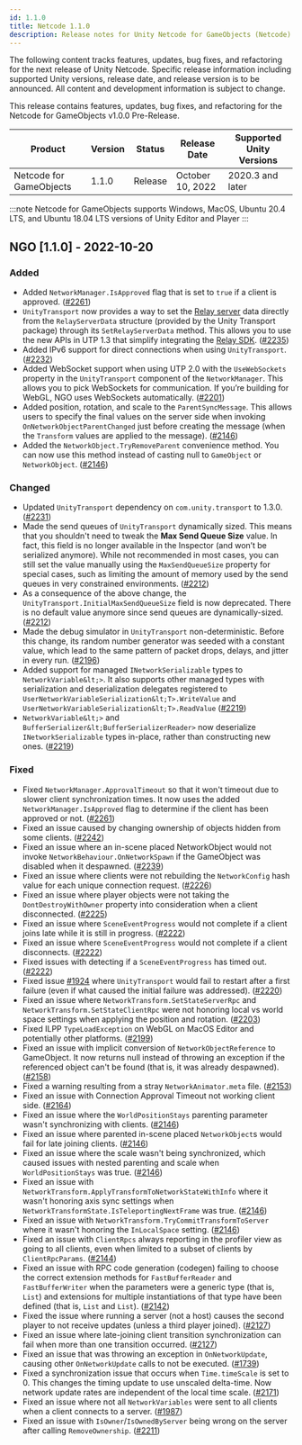```yaml
---
id: 1.1.0
title: Netcode 1.1.0
description: Release notes for Unity Netcode for GameObjects (Netcode) including new features, updates, bug fixes, known issues, and information to help you upgrade.
---
```

The following content tracks features, updates, bug fixes, and refactoring for the next release of Unity Netcode. Specific release information including supported Unity versions, release date, and release version is to be announced. All content and development information is subject to change.

This release contains features, updates, bug fixes, and refactoring for the  Netcode for GameObjects v1.0.0 Pre-Release.

| Product | Version | Status | Release Date | Supported Unity Versions |
| -- | -- | -- | -- | -- |
| Netcode for GameObjects | 1.1.0| Release | October 10, 2022 | 2020.3 and later |

:::note
Netcode for GameObjects supports Windows, MacOS, Ubuntu 20.4 LTS, and Ubuntu 18.04 LTS versions of Unity Editor and Player
:::

## NGO [1.1.0] - 2022-10-20

### Added

* Added `NetworkManager.IsApproved` flag that is set to `true` if a client is approved. ([#2261](https://github.com/Unity-Technologies/com.unity.netcode.gameobjects/pull/2261))
* `UnityTransport` now provides a way to set the [Relay server](https://docs.unity.com/relay/relay-servers.html) data directly from the `RelayServerData` structure (provided by the Unity Transport package) through its `SetRelayServerData` method. This allows you to use the new APIs in UTP 1.3 that simplify integrating the [Relay SDK](https://docs.unity.com/relay/SDK/sdk.html). ([#2235](https://github.com/Unity-Technologies/com.unity.netcode.gameobjects/pull/2235))
* Added IPv6 support for direct connections when using `UnityTransport`. ([#2232](https://github.com/Unity-Technologies/com.unity.netcode.gameobjects/pull/2232))
* Added WebSocket support when using UTP 2.0 with the `UseWebSockets` property in the `UnityTransport` component of the `NetworkManager`. This allows you to pick WebSockets for communication. If you’re building for WebGL, NGO uses WebSockets automatically. ([#2201](https://github.com/Unity-Technologies/com.unity.netcode.gameobjects/pull/2201))
* Added position, rotation, and scale to the `ParentSyncMessage`. This allows users to specify the final values on the server side when invoking `OnNetworkObjectParentChanged` just before creating the message (when the `Transform` values are applied to the message). ([#2146](https://github.com/Unity-Technologies/com.unity.netcode.gameobjects/pull/2146))
* Added the `NetworkObject.TryRemoveParent` convenience method. You can now use this method instead of casting null to `GameObject` or `NetworkObject`. ([#2146](https://github.com/Unity-Technologies/com.unity.netcode.gameobjects/pull/2146))

### Changed

* Updated `UnityTransport` dependency on `com.unity.transport` to 1.3.0. ([#2231](https://github.com/Unity-Technologies/com.unity.netcode.gameobjects/pull/2231))
* Made the send queues of `UnityTransport` dynamically sized. This means that you shouldn't need to tweak the **Max Send Queue Size** value. In fact, this field is no longer available in the Inspector (and won’t be serialized anymore). While not recommended in most cases, you can still set the value manually using the `MaxSendQueueSize` property for special cases, such as limiting the amount of memory used by the send queues in very constrained environments. ([#2212](https://github.com/Unity-Technologies/com.unity.netcode.gameobjects/pull/2212))
* As a consequence of the above change, the `UnityTransport.InitialMaxSendQueueSize` field is now deprecated. There is no default value anymore since send queues are dynamically-sized. ([#2212](https://github.com/Unity-Technologies/com.unity.netcode.gameobjects/pull/2212))
* Made the debug simulator in `UnityTransport` non-deterministic. Before this change, its random number generator was seeded with a constant value, which lead to the same pattern of packet drops, delays, and jitter in every run. ([#2196](https://github.com/Unity-Technologies/com.unity.netcode.gameobjects/pull/2196))
* Added support for managed `INetworkSerializable` types to `NetworkVariable&lt;>`. It also supports other managed types with serialization and deserialization delegates registered to `UserNetworkVariableSerialization&lt;T>.WriteValue` and `UserNetworkVariableSerialization&lt;T>.ReadValue` ([#2219](https://github.com/Unity-Technologies/com.unity.netcode.gameobjects/pull/2219))
* `NetworkVariable&lt;>` and `BufferSerializer&lt;BufferSerializerReader>` now deserialize `INetworkSerializable` types in-place, rather than constructing new ones. ([#2219](https://github.com/Unity-Technologies/com.unity.netcode.gameobjects/pull/2219))

### Fixed

* Fixed `NetworkManager.ApprovalTimeout` so that it won't timeout due to slower client synchronization times. It now uses the added `NetworkManager.IsApproved` flag to determine if the client has been approved or not. ([#2261](https://github.com/Unity-Technologies/com.unity.netcode.gameobjects/pull/2261))
* Fixed an issue caused by changing ownership of objects hidden from some clients. ([#2242](https://github.com/Unity-Technologies/com.unity.netcode.gameobjects/issues/2242))
* Fixed an issue where an in-scene placed NetworkObject would not invoke `NetworkBehaviour.OnNetworkSpawn` if the GameObject was disabled when it despawned. ([#2239](https://github.com/Unity-Technologies/com.unity.netcode.gameobjects/pull/2239))
* Fixed an issue where clients were not rebuilding the `NetworkConfig` hash value for each unique connection request. ([#2226](https://github.com/Unity-Technologies/com.unity.netcode.gameobjects/pull/2226))
* Fixed an issue where player objects were not taking the `DontDestroyWithOwner` property into consideration when a client disconnected. ([#2225](https://github.com/Unity-Technologies/com.unity.netcode.gameobjects/pull/2225))
* Fixed an issue where `SceneEventProgress` would not complete if a client joins late while it is still in progress. ([#2222](https://github.com/Unity-Technologies/com.unity.netcode.gameobjects/pull/2222))
* Fixed an issue where `SceneEventProgress` would not complete if a client disconnects. ([#2222](https://github.com/Unity-Technologies/com.unity.netcode.gameobjects/pull/2222))
* Fixed issues with detecting if a `SceneEventProgress` has timed out. ([#2222](https://github.com/Unity-Technologies/com.unity.netcode.gameobjects/pull/2222))
* Fixed issue [#1924](https://github.com/Unity-Technologies/com.unity.netcode.gameobjects/issues/1924) where `UnityTransport` would fail to restart after a first failure (even if what caused the initial failure was addressed). ([#2220](https://github.com/Unity-Technologies/com.unity.netcode.gameobjects/pull/2220))
* Fixed an issue where `NetworkTransform.SetStateServerRpc` and `NetworkTransform.SetStateClientRpc` were not honoring local vs world space settings when applying the position and rotation. ([#2203](https://github.com/Unity-Technologies/com.unity.netcode.gameobjects/pull/2203))
* Fixed ILPP `TypeLoadException` on WebGL on MacOS Editor and potentially other platforms. ([#2199](https://github.com/Unity-Technologies/com.unity.netcode.gameobjects/pull/2199))
* Fixed an issue with implicit conversion of `NetworkObjectReference` to GameObject. It now returns null instead of throwing an exception if the referenced object can't be found (that is, it was already despawned). ([#2158](https://github.com/Unity-Technologies/com.unity.netcode.gameobjects/pull/2158))
* Fixed a warning resulting from a stray `NetworkAnimator.meta` file. ([#2153](https://github.com/Unity-Technologies/com.unity.netcode.gameobjects/pull/2153))
* Fixed an issue with Connection Approval Timeout not working client side. ([#2164](https://github.com/Unity-Technologies/com.unity.netcode.gameobjects/pull/2164))
* Fixed an issue where the `WorldPositionStays` parenting parameter wasn't synchronizing with clients. ([#2146](https://github.com/Unity-Technologies/com.unity.netcode.gameobjects/pull/2146))
* Fixed an issue where parented in-scene placed `NetworkObject`s would fail for late joining clients. ([#2146](https://github.com/Unity-Technologies/com.unity.netcode.gameobjects/pull/2146))
* Fixed an issue where the scale wasn't being synchronized, which caused issues with nested parenting and scale when `WorldPositionStays` was true. ([#2146](https://github.com/Unity-Technologies/com.unity.netcode.gameobjects/pull/2146))
* Fixed an issue with `NetworkTransform.ApplyTransformToNetworkStateWithInfo` where it wasn't honoring axis sync settings when `NetworkTransformState.IsTeleportingNextFrame` was true. ([#2146](https://github.com/Unity-Technologies/com.unity.netcode.gameobjects/pull/2146))
* Fixed an issue with `NetworkTransform.TryCommitTransformToServer` where it wasn't honoring the `InLocalSpace` setting. ([#2146](https://github.com/Unity-Technologies/com.unity.netcode.gameobjects/pull/2146))
* Fixed an issue with `ClientRpcs` always reporting in the profiler view as going to all clients, even when limited to a subset of clients by `ClientRpcParams`. ([#2144](https://github.com/Unity-Technologies/com.unity.netcode.gameobjects/pull/2144))
* Fixed an issue with RPC code generation (codegen) failing to choose the correct extension methods for `FastBufferReader` and `FastBufferWriter` when the parameters were a generic type (that is, `List`) and extensions for multiple instantiations of that type have been defined (that is, `List` and `List`). ([#2142](https://github.com/Unity-Technologies/com.unity.netcode.gameobjects/pull/2142))
* Fixed the issue where running a server (not a host) causes the second player to not receive updates (unless a third player joined). ([#2127](https://github.com/Unity-Technologies/com.unity.netcode.gameobjects/pull/2127))
* Fixed an issue where late-joining client transition synchronization can fail when more than one transition occurred. ([#2127](https://github.com/Unity-Technologies/com.unity.netcode.gameobjects/pull/2127))
* Fixed an issue that was throwing an exception in `OnNetworkUpdate`, causing other `OnNetworkUpdate` calls to not be executed. ([#1739](https://github.com/Unity-Technologies/com.unity.netcode.gameobjects/pull/1739))
* Fixed a synchronization issue that occurs when `Time.timeScale` is set to 0. This changes the timing update to use unscaled delta-time. Now network update rates are independent of the local time scale. ([#2171](https://github.com/Unity-Technologies/com.unity.netcode.gameobjects/issues/2171))
* Fixed an issue where not all `NetworkVariables` were sent to all clients when a client connects to a server. ([#1987](https://github.com/Unity-Technologies/com.unity.netcode.gameobjects/issues/1987))
* Fixed an issue with `IsOwner`/`IsOwnedByServer` being wrong on the server after calling `RemoveOwnership`. ([#2211](https://github.com/Unity-Technologies/com.unity.netcode.gameobjects/pull/2211))